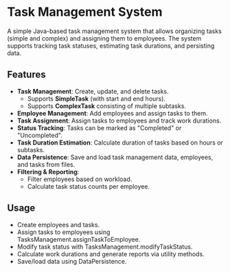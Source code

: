 # Task Management System

A simple Java-based task management system that allows organizing tasks (simple and complex) and assigning them to employees. The system supports tracking task statuses, estimating task durations, and persisting data.

## Features

- **Task Management**: Create, update, and delete tasks.
  - Supports **SimpleTask** (with start and end hours).
  - Supports **ComplexTask** consisting of multiple subtasks.
- **Employee Management**: Add employees and assign tasks to them.
- **Task Assignment**: Assign tasks to employees and track work durations.
- **Status Tracking**: Tasks can be marked as "Completed" or "Uncompleted".
- **Task Duration Estimation**: Calculate duration of tasks based on hours or subtasks.
- **Data Persistence**: Save and load task management data, employees, and tasks from files.
- **Filtering & Reporting**:
  - Filter employees based on workload.
  - Calculate task status counts per employee.

## Usage
- Create employees and tasks.
- Assign tasks to employees using TasksManagement.assignTaskToEmployee.
- Modify task status with TasksManagement.modifyTaskStatus.
- Calculate work durations and generate reports via utility methods.
- Save/load data using DataPersistence.
